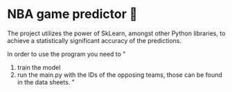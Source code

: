 # NBA game predictor 🏀

The project utilizes the power of SkLearn, amongst other Python libraries, to achieve a statistically significant accuracy of the predictions. 

In order to use the program you need to 
"
1) train the model
2) run the main.py with the IDs of the opposing teams, those can be found in the data sheets.
"

